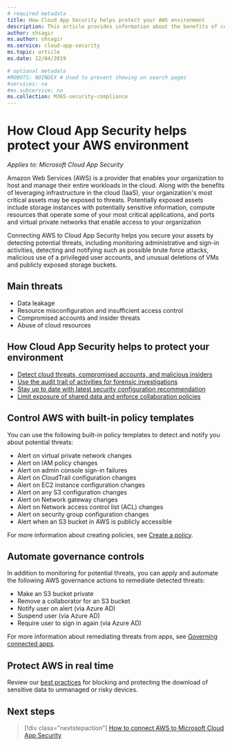 ```yaml
---
# required metadata
title: How Cloud App Security helps protect your AWS environment
description: This article provides information about the benefits of connecting your AWS app to Cloud App Security using the API connector for visibility and control over use.
author: shsagir
ms.author: shsagir
ms.service: cloud-app-security
ms.topic: article
ms.date: 12/04/2019

# optional metadata
#ROBOTS: NOINDEX # Used to prevent showing on search pages
#services: na
#ms.subservice: na
ms.collection: M365-security-compliance
---
```


# How Cloud App Security helps protect your AWS environment

*Applies to: Microsoft Cloud App Security*

Amazon Web Services (AWS) is a provider that enables your organization to host and manage their entire workloads in the cloud. Along with the benefits of leveraging infrastructure in the cloud (IaaS), your organization's most critical assets may be exposed to threats. Potentially exposed assets include storage instances with potentially sensitive information, compute resources that operate some of your most critical applications, and ports and virtual private networks that enable access to your organization

Connecting AWS to Cloud App Security helps you secure your assets by detecting potential threats, including monitoring administrative and sign-in activities, detecting and notifying such as possible brute force attacks, malicious use of a privileged user accounts, and unusual deletions of VMs and publicly exposed storage buckets.

## Main threats

- Data leakage
- Resource misconfiguration and insufficient access control
- Compromised accounts and insider threats
- Abuse of cloud resources

## How Cloud App Security helps to protect your environment

- [Detect cloud threats, compromised accounts, and malicious insiders](best-practices.md#detect-cloud-threats-compromised-accounts-malicious-insiders-and-ransomware)
- [Use the audit trail of activities for forensic investigations](best-practices.md#use-the-audit-trail-of-activities-for-forensic-investigations)
- [Stay up to date with latest security configuration recommendation](security-config-aws.md)
- [Limit exposure of shared data and enforce collaboration policies](best-practices.md#limit-exposure-of-shared-data-and-enforce-collaboration-policies)

## Control AWS with built-in policy templates

You can use the following built-in policy templates to detect and notify you about potential threats:

- Alert on virtual private network changes
- Alert on IAM policy changes
- Alert on admin console sign-in failures
- Alert on CloudTrail configuration changes
- Alert on EC2 instance configuration changes
- Alert on any S3 configuration changes
- Alert on Network gateway changes
- Alert on Network access control list (ACL) changes
- Alert on security group configuration changes
- Alert when an S3 bucket in AWS is publicly accessible

For more information about creating policies, see [Create a policy](control-cloud-apps-with-policies.md#create-a-policy).

## Automate governance controls

In addition to monitoring for potential threats, you can apply and automate the following AWS governance actions to remediate detected threats:

- Make an S3 bucket private
- Remove a collaborator for an S3 bucket
- Notify user on alert (via Azure AD)
- Suspend user (via Azure AD)
- Require user to sign in again (via Azure AD)

For more information about remediating threats from apps, see [Governing connected apps](governance-actions.md).

## Protect AWS in real time

Review our [best practices](best-practices.md#block-and-protect-download-of-sensitive-data-to-unmanaged-or-risky-devices) for blocking and protecting the download of sensitive data to unmanaged or risky devices.

## Next steps

> [!div class="nextstepaction"]
> [How to connect AWS to Microsoft Cloud App Security](connect-aws-to-microsoft-cloud-app-security.md)
